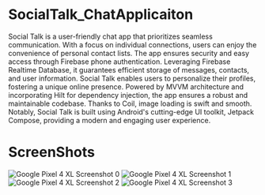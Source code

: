 # SocialTalk_ChatApplicaiton
Social Talk is a user-friendly chat app that prioritizes seamless communication. With a focus on individual connections, users can enjoy the convenience of personal contact lists. The app ensures security and easy access through Firebase phone authentication. Leveraging Firebase Realtime Database, it guarantees efficient storage of messages, contacts, and user information. Social Talk enables users to personalize their profiles, fostering a unique online presence. Powered by MVVM architecture and incorporating Hilt for dependency injection, the app ensures a robust and maintainable codebase. Thanks to Coil, image loading is swift and smooth. Notably, Social Talk is built using Android's cutting-edge UI toolkit, Jetpack Compose, providing a modern and engaging user experience.


# ScreenShots
![Google Pixel 4 XL Screenshot 0](https://github.com/Ismail-AD/SocialTalk_ChatApplicaiton/assets/99780212/75961946-0f6b-4845-abf3-30c38fd6c497)
![Google Pixel 4 XL Screenshot 1](https://github.com/Ismail-AD/SocialTalk_ChatApplicaiton/assets/99780212/c034619d-48fc-446d-b6db-e85f35e5eb14)
![Google Pixel 4 XL Screenshot 2](https://github.com/Ismail-AD/SocialTalk_ChatApplicaiton/assets/99780212/5601c3b8-8883-4978-a95f-93d1b8e0930a)
![Google Pixel 4 XL Screenshot 3](https://github.com/Ismail-AD/SocialTalk_ChatApplicaiton/assets/99780212/683ece5b-4fea-482f-a473-dcb67a09f7f7)
